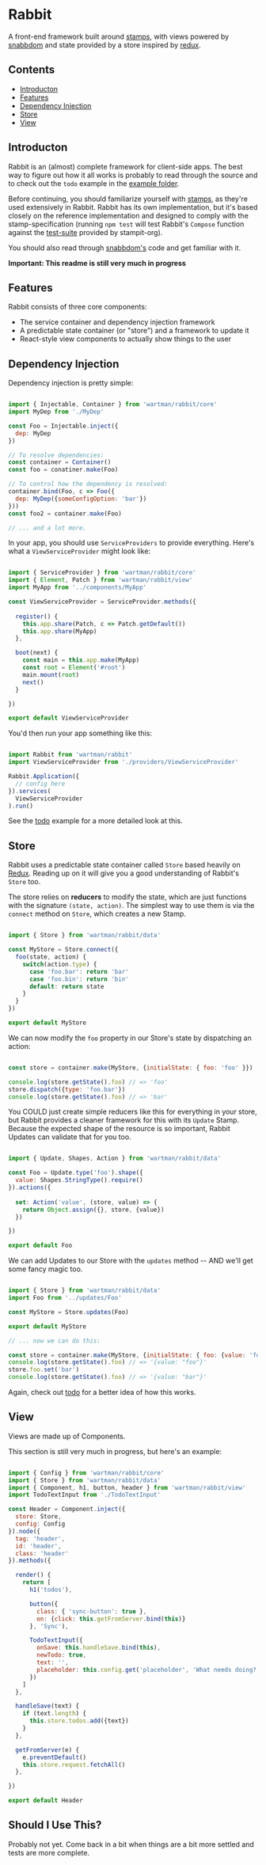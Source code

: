 # Rabbit

A front-end framework built around [stamps](https://github.com/stampit-org/stamp-specification), with 
views powered by [snabbdom](https://github.com/paldepind/snabbdom) and state provided by a store 
inspired by [redux](https://github.com/reactjs/redux).

## Contents

* [Introducton](#introduction)
* [Features](#features)
* [Dependency Injection](#dependency-injection)
* [Store](#store)
* [View](#view)

## Introducton

Rabbit is an (almost) complete framework for client-side apps. The best way to figure out how it
all works is probably to read through the source and to check out the `todo` example in the
[example folder](example/todo).

Before continuing, you should familiarize yourself with [stamps](https://github.com/stampit-org/stamp-specification),
as they're used extensively in Rabbit. Rabbit has its own implementation, but it's based closely on 
the reference implementation and designed to comply with the stamp-specification (running `npm test` 
will test Rabbit's `Compose` function against the [test-suite](https://github.com/stampit-org/check-compose) 
provided by stampit-org).

You should also read through [snabbdom's](https://github.com/paldepind/snabbdom) code and get familiar with it.

**Important: This readme is still very much in progress** 

## Features

Rabbit consists of three core components:

* The service container and dependency injection framework
* A predictable state container (or "store") and a framework to update it
* React-style view components to actually show things to the user

## Dependency Injection

Dependency injection is pretty simple:

```js

import { Injectable, Container } from 'wartman/rabbit/core'
import MyDep from './MyDep'

const Foo = Injectable.inject({
  dep: MyDep
})

// To resolve dependencies:
const container = Container()
const foo = conatiner.make(Foo)

// To control how the dependency is resolved:
container.bind(Foo, c => Foo({
  dep: MyDep({someConfigOption: 'bar'})
}))
const foo2 = container.make(Foo)

// ... and a lot more.

```

In your app, you should use `ServiceProviders` to provide everything. Here's what a
`ViewServiceProvider` might look like:

```js

import { ServiceProvider } from 'wartman/rabbit/core'
import { Element, Patch } from 'wartman/rabbit/view'
import MyApp from '../components/MyApp'

const ViewServiceProvider = ServiceProvider.methods({
  
  register() {
    this.app.share(Patch, c => Patch.getDefault())
    this.app.share(MyApp)
  },

  boot(next) {
    const main = this.app.make(MyApp)
    const root = Element('#root')
    main.mount(root)
    next()
  }

})

export default ViewServiceProvider

```

You'd then run your app something like this:

```js

import Rabbit from 'wartman/rabbit'
import ViewServiceProvider from './providers/ViewServiceProvider'

Rabbit.Application({
  // config here
}).services(
  ViewServiceProvider
).run()

```

See the [todo](example/todo) example for a more detailed look at this.

## Store

Rabbit uses a predictable state container called `Store` based heavily on [Redux](https://github.com/reactjs/redux).
Reading up on it will give you a good understanding of Rabbit's `Store` too.

The store relies on **reducers** to modify the state, which are just functions with the signature `(state, action)`. 
The simplest way to use them is via the `connect` method on `Store`, which creates a new Stamp.

```js

import { Store } from 'wartman/rabbit/data'

const MyStore = Store.connect({
  foo(state, action) {
    switch(action.type) {
      case 'foo.bar': return 'bar'
      case 'foo.bin': return 'bin'
      default: return state
    }
  }
})

export default MyStore

```

We can now modify the `foo` property in our Store's state by dispatching an action:

```js

const store = container.make(MyStore, {initialState: { foo: 'foo' }})

console.log(store.getState().foo) // => 'foo'
store.dispatch({type: 'foo.bar'})
console.log(store.getState().foo) // => 'bar'

```

You COULD just create simple reducers like this for everything in your store, but Rabbit provides
a cleaner framework for this with its `Update` Stamp. Because the expected shape of the resource
is so important, Rabbit Updates can validate that for you too.

```js

import { Update, Shapes, Action } from 'wartman/rabbit/data'

const Foo = Update.type('foo').shape({
  value: Shapes.StringType().require()
}).actions({
    
  set: Action('value', (store, value) => {
    return Object.assign({}, store, {value})
  })

})

export default Foo

```

We can add Updates to our Store with the `updates` method -- AND we'll get some fancy magic too.

```js

import { Store } from 'wartman/rabbit/data'
import Foo from '../updates/Foo'

const MyStore = Store.updates(Foo)

export default MyStore

// ... now we can do this:

const store = container.make(MyStore, {initialState: { foo: {value: 'foo'} }})
console.log(store.getState().foo) // => '{value: "foo"}'
store.foo.set('bar')
console.log(store.getState().foo) // => '{value: "bar"}'

```

Again, check out [todo](example/todo/src/updates) for a better idea of how this works.

## View

Views are made up of Components.

This section is still very much in progress, but here's an example:

```js

import { Config } from 'wartman/rabbit/core'
import { Store } from 'wartman/rabbit/data'
import { Component, h1, button, header } from 'wartman/rabbit/view'
import TodoTextInput from './TodoTextInput'

const Header = Component.inject({
  store: Store,
  config: Config
}).node({
  tag: 'header',
  id: 'header',
  class: 'header'
}).methods({

  render() {
    return [
      h1('todos'),

      button({
        class: { 'sync-button': true },
        on: {click: this.getFromServer.bind(this)}
      }, 'Sync'),

      TodoTextInput({
        onSave: this.handleSave.bind(this),
        newTodo: true,
        text: '',
        placeholder: this.config.get('placeholder', 'What needs doing?')
      })
    ]
  },

  handleSave(text) {
    if (text.length) {
      this.store.todos.add({text})
    }
  },

  getFromServer(e) {
    e.preventDefault()
    this.store.request.fetchAll()
  },

})

export default Header

```

## Should I Use This?

Probably not yet. Come back in a bit when things are a bit more settled and tests are more complete.
